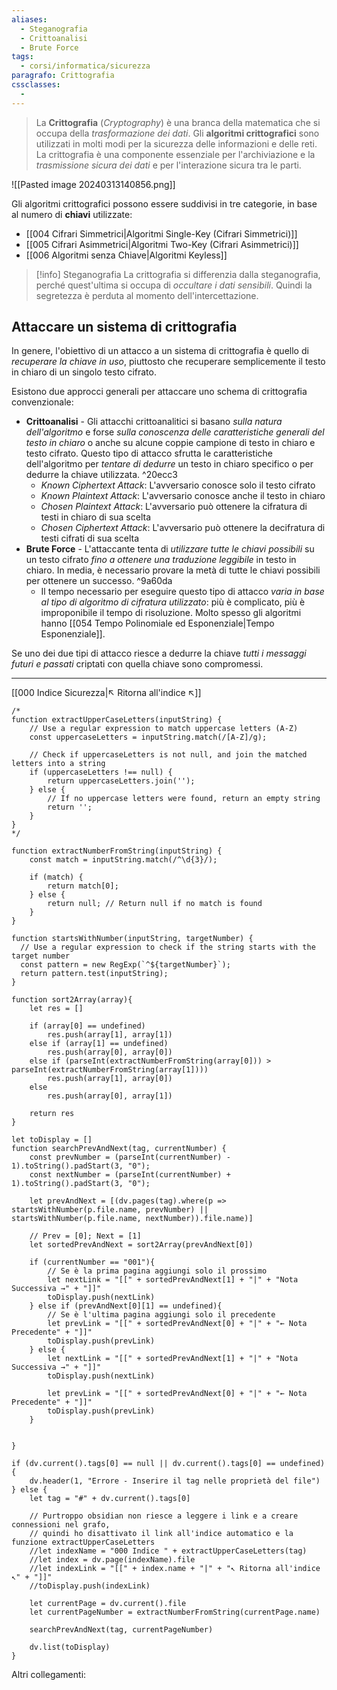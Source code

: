 ```yaml
---
aliases:
  - Steganografia
  - Crittoanalisi
  - Brute Force
tags:
  - corsi/informatica/sicurezza
paragrafo: Crittografia
cssclasses:
  - 
---
```

>La **Crittografia** (*Cryptography*) è una branca della matematica che si occupa della *trasformazione dei dati*. Gli **algoritmi crittografici** sono utilizzati in molti modi per la sicurezza delle informazioni e delle reti. La crittografia è una componente essenziale per l'archiviazione e la *trasmissione sicura dei dati* e per l'interazione sicura tra le parti.

![[Pasted image 20240313140856.png]]

Gli algoritmi crittografici possono essere suddivisi in tre categorie, in base al numero di **chiavi** utilizzate:
- [[004 Cifrari Simmetrici|Algoritmi Single-Key (Cifrari Simmetrici)]]
- [[005 Cifrari Asimmetrici|Algoritmi Two-Key (Cifrari Asimmetrici)]]
- [[006 Algoritmi senza Chiave|Algoritmi Keyless]]

> [!info] Steganografia
> La crittografia si differenzia dalla steganografia, perché quest'ultima si occupa di *occultare i dati sensibili*. Quindi la segretezza è perduta al momento dell'intercettazione.



## Attaccare un sistema di crittografia
In genere, l'obiettivo di un attacco a un sistema di crittografia è quello di *recuperare la chiave in uso*, piuttosto che recuperare semplicemente il testo in chiaro di un singolo testo cifrato. 

Esistono due approcci generali per attaccare uno schema di crittografia convenzionale:
- **Crittoanalisi** - Gli attacchi crittoanalitici si basano *sulla natura dell'algoritmo* e forse *sulla conoscenza delle caratteristiche generali del testo in chiaro* o anche su alcune coppie campione di testo in chiaro e testo cifrato. Questo tipo di attacco sfrutta le caratteristiche dell'algoritmo per *tentare di dedurre* un testo in chiaro specifico o per dedurre la chiave utilizzata. ^20ecc3
	- *Known Ciphertext Attack*: L'avversario conosce solo il testo cifrato
	- *Known Plaintext Attack*: L'avversario conosce anche il testo in chiaro
	- *Chosen Plaintext Attack*: L'avversario può ottenere la cifratura di testi in chiaro di sua scelta
	- *Chosen Ciphertext Attack*: L'avversario può ottenere la decifratura di testi cifrati di sua scelta
- **Brute Force** - L'attaccante tenta di *utilizzare tutte le chiavi possibili* su un testo cifrato *fino a ottenere una traduzione leggibile* in testo in chiaro. In media, è necessario provare la metà di tutte le chiavi possibili per ottenere un successo. ^9a60da
	- Il tempo necessario per eseguire questo tipo di attacco *varia in base al tipo di algoritmo di cifratura utilizzato*: più è complicato, più è improponibile il tempo di risoluzione. Molto spesso gli algoritmi hanno [[054 Tempo Polinomiale ed Esponenziale|Tempo Esponenziale]].

Se uno dei due tipi di attacco riesce a dedurre la chiave *tutti i messaggi futuri e passati* criptati con quella chiave sono compromessi.

___
[[000 Indice Sicurezza|↖ Ritorna all'indice ↖]]

```dataviewjs
/*
function extractUpperCaseLetters(inputString) {
	// Use a regular expression to match uppercase letters (A-Z)
	const uppercaseLetters = inputString.match(/[A-Z]/g);
	
	// Check if uppercaseLetters is not null, and join the matched letters into a string
	if (uppercaseLetters !== null) {
		return uppercaseLetters.join('');
	} else {
	    // If no uppercase letters were found, return an empty string
	    return '';
	}
}
*/

function extractNumberFromString(inputString) {
	const match = inputString.match(/^\d{3}/);
	
	if (match) {
		return match[0];
	} else {
		return null; // Return null if no match is found
	}
}

function startsWithNumber(inputString, targetNumber) {
  // Use a regular expression to check if the string starts with the target number
  const pattern = new RegExp(`^${targetNumber}`);
  return pattern.test(inputString);
}

function sort2Array(array){
	let res = []
	
	if (array[0] == undefined)
		res.push(array[1], array[1])
	else if (array[1] == undefined)
		res.push(array[0], array[0])
	else if (parseInt(extractNumberFromString(array[0])) > parseInt(extractNumberFromString(array[1])))
		res.push(array[1], array[0])
	else
		res.push(array[0], array[1])
	
	return res
}

let toDisplay = []
function searchPrevAndNext(tag, currentNumber) {
	const prevNumber = (parseInt(currentNumber) - 1).toString().padStart(3, "0");
	const nextNumber = (parseInt(currentNumber) + 1).toString().padStart(3, "0");
	
	let prevAndNext = [(dv.pages(tag).where(p => startsWithNumber(p.file.name, prevNumber) || startsWithNumber(p.file.name, nextNumber)).file.name)]
	
	// Prev = [0]; Next = [1]
	let sortedPrevAndNext = sort2Array(prevAndNext[0])
	
	if (currentNumber == "001"){ 
		// Se è la prima pagina aggiungi solo il prossimo
		let nextLink = "[[" + sortedPrevAndNext[1] + "|" + "Nota Successiva →" + "]]"
		toDisplay.push(nextLink)
	} else if (prevAndNext[0][1] == undefined){
		// Se è l'ultima pagina aggiungi solo il precedente
		let prevLink = "[[" + sortedPrevAndNext[0] + "|" + "← Nota Precedente" + "]]"
		toDisplay.push(prevLink)
	} else {
		let nextLink = "[[" + sortedPrevAndNext[1] + "|" + "Nota Successiva →" + "]]"
		toDisplay.push(nextLink)
		
		let prevLink = "[[" + sortedPrevAndNext[0] + "|" + "← Nota Precedente" + "]]"
		toDisplay.push(prevLink)
	}
	
	
}

if (dv.current().tags[0] == null || dv.current().tags[0] == undefined){
	dv.header(1, "Errore - Inserire il tag nelle proprietà del file")
} else {
	let tag = "#" + dv.current().tags[0]

	// Purtroppo obsidian non riesce a leggere i link e a creare connessioni nel grafo,
	// quindi ho disattivato il link all'indice automatico e la funzione extractUpperCaseLetters
	//let indexName = "000 Indice " + extractUpperCaseLetters(tag)
	//let index = dv.page(indexName).file
	//let indexLink = "[[" + index.name + "|" + "↖ Ritorna all'indice ↖" + "]]"
	//toDisplay.push(indexLink)
	
	let currentPage = dv.current().file
	let currentPageNumber = extractNumberFromString(currentPage.name)
	
	searchPrevAndNext(tag, currentPageNumber)
	
	dv.list(toDisplay)
}
```

Altri collegamenti: 